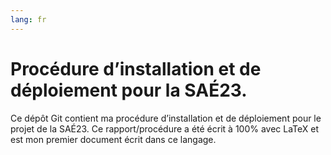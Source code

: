 ```yaml
---
lang: fr
---
```


# Procédure d’installation et de déploiement pour la SAÉ23.

Ce dépôt Git contient ma procédure d’installation et de déploiement pour le projet de la SAÉ23. Ce rapport/procédure a été écrit à 100% avec LaTeX et est mon premier document écrit dans ce langage.